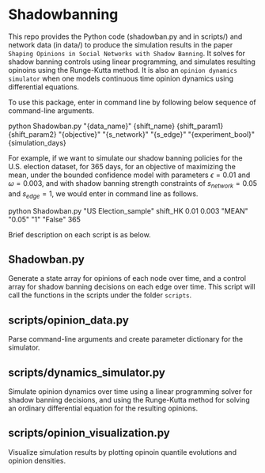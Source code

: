 # Shadowbanning
This repo provides the Python code (shadowban.py and in scripts/) and network data (in data/) to produce the simulation results in the paper `Shaping Opinions in Social Networks with Shadow Banning`. It solves for shadow banning controls using linear programming, and simulates resulting opinoins using the Runge-Kutta method. It is also an `opinion dynamics simulator` when one models continuous time opinion dynamics using differential equations.

To use this package, enter in command line by following below sequence of command-line arguments.

python Shadowban.py "{data_name}" {shift_name} {shift_param1} {shift_param2} "{objective}" "{s_network}" "{s_edge}" "{experiment_bool}" {simulation_days}

For example, if we want to simulate our shadow banning policies for the U.S. election dataset, for 365 days, for an objective of maximizing the mean, under the bounded confidence model with parameters $\epsilon=0.01$ and $\omega=0.003$, and with shadow banning strength constraints of $s_{network}=0.05$ and $s_{edge}=1$, we would enter in command line as follows.

python Shadowban.py "US Election_sample" shift_HK 0.01 0.003 "MEAN" "0.05" "1" "False" 365

Brief description on each script is as below.

## Shadowban.py
Generate a state array for opinions of each node over time, and a control array for shadow banning decisions on each edge over time. This script will call the functions in the scripts under the folder `scripts`.

## scripts/opinion_data.py
Parse command-line arguments and create parameter dictionary for the simulator.

## scripts/dynamics_simulator.py
Simulate opinion dynamics over time using a linear programming solver for shadow banning decisions, and using the Runge-Kutta method for solving an ordinary differential equation for the resulting opinions.

## scripts/opinion_visualization.py
Visualize simulation results by plotting opinoin quantile evolutions and opinion densities.